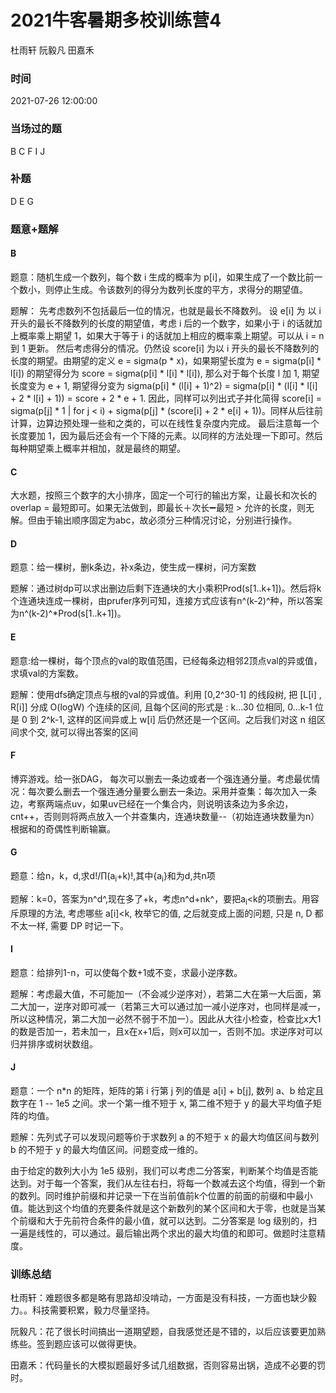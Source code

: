 # 2021牛客暑期多校训练营4

杜雨轩 阮毅凡 田嘉禾

### 时间

2021-07-26 12:00:00

### 当场过的题

B C F I J

### 补题

D E G

### 题意+题解

#### B
题意：随机生成一个数列，每个数 i 生成的概率为 p[i]，如果生成了一个数比前一个数小，则停止生成。令该数列的得分为数列长度的平方，求得分的期望值。

题解：
先考虑数列不包括最后一位的情况，也就是最长不降数列。
设 e[i] 为 以 i 开头的最长不降数列的长度的期望值，考虑 i 后的一个数字，如果小于 i 的话就加上概率乘上期望 1，如果大于等于 i 的话就加上相应的概率乘上期望。可以从 i = n 到 1 更新。
然后考虑得分的情况。仍然设 score[i] 为以 i 开头的最长不降数列的长度的期望。由期望的定义 e = sigma(p * x)，如果期望长度为 e = sigma(p[i] * l[i]) 的期望得分为 score = sigma(p[i] * l[i] * l[i]), 那么对于每个长度 l 加 1, 期望长度变为 e + 1, 期望得分变为 sigma(p[i] * (l[i] + 1)^2) = sigma(p[i] * (l[i] * l[i] + 2 * l[i] + 1)) = score + 2 * e + 1. 因此，同样可以列出式子并化简得 score[i] = sigma(p[j] * 1 | for j < i) + sigma(p[j] * (score[i] + 2 * e[i] + 1))。同样从后往前计算，边算边预处理一些和之类的，可以在线性复杂度内完成。
最后注意每一个长度要加 1，因为最后还会有一个下降的元素。以同样的方法处理一下即可。然后每种期望乘上概率并相加，就是最终的期望。

#### C
大水题，按照三个数字的大小排序，固定一个可行的输出方案，让最长和次长的overlap = 最短即可。如果无法做到，即最长＋次长➖最短 > 允许的长度，则无解。但由于输出顺序固定为abc，故必须分三种情况讨论，分别进行操作。

#### D

题意：给一棵树，删k条边，补x条边，使生成一棵树，问方案数

题解：通过树dp可以求出删边后剩下连通块的大小乘积Prod(s[1..k+1])。然后将k个连通块连成一棵树，由prufer序列可知，连接方式应该有n^(k-2)^种，所以答案为n^(k-2)^*Prod(s[1..k+1])。

#### E

题意:给一棵树，每个顶点的val的取值范围，已经每条边相邻2顶点val的异或值，求填val的方案数。

题解：使用dfs确定顶点与根的val的异或值。利用 [0,2^30-1] 的线段树, 把 [L[i] , R[i]] 分成 O(logW) 个连续的区间, 且每个区间的形式是 : k...30 位相同, 0...k-1 位是 0 到 2^k-1, 这样的区间异或上 w[i] 后仍然还是一个区间。之后我们对这 n 组区间求个交, 就可以得出答案的区间

#### F
博弈游戏。给一张DAG， 每次可以删去一条边或者一个强连通分量。考虑最优情况：每次要么删去一个强连通分量要么删去一条边。采用并查集：每次加入一条边，考察两端点uv，如果uv已经在一个集合内，则说明该条边为多余边，cnt++，否则则将两点放入一个并查集内，连通块数量--（初始连通块数量为n）
根据和的奇偶性判断输赢。
#### G

题意：给n，k，d,求d!/∏(a<sub>i</sub>+k)!,其中{a<sub>i</sub>}和为d,共n项

题解：k=0，答案为n^d^,现在多了+k，考虑n^d+nk^，要把a<sub>i</sub><k的项删去。用容斥原理的方法, 考虑哪些 a[i]<k, 枚举它的值, 之后就变成上面的问题, 只是 n, D 都不太一样, 需要 DP 时记一下。

#### I

题意：给排列1-n，可以使每个数+1或不变，求最小逆序数。

题解：考虑最大值，不可能加一（不会减少逆序对），若第二大在第一大后面，第二大加一，逆序对即可减一（若第三大可以通过加一减小逆序对，也同样是减一，所以这种情况，第二大加一必然不弱于不加一）。因此从大往小检查，检查比x大1的数是否加一，若未加一，且x在x+1后，则x可以加一，否则不加。求逆序对可以归并排序或树状数组。

#### J
题意：一个 n*n 的矩阵，矩阵的第 i 行第 j 列的值是 a[i] + b[j], 数列 a、b 给定且数字在 1 -- 1e5 之间。求一个第一维不短于 x, 第二维不短于 y 的最大平均值子矩阵的均值。

题解：先列式子可以发现问题等价于求数列 a 的不短于 x 的最大均值区间与数列 b 的不短于 y 的最大均值区间。问题变成一维的。

由于给定的数列大小为 1e5 级别，我们可以考虑二分答案，判断某个均值是否能达到。对于每一个答案，我们从左往右扫，将每一个数减去这个均值，得到一个新的数列。同时维护前缀和并记录一下在当前值前k个位置的前面的前缀和中最小值。能达到这个均值的充要条件就是这个新数列的某个区间和大于零，也就是当某个前缀和大于先前符合条件的最小值，就可以达到。二分答案是 log 级别的，扫一遍是线性的，可以通过。最后输出两个求出的最大均值的和即可。做题时注意精度。

### 训练总结

杜雨轩：难题很多都是略有思路却没啃动，一方面是没有科技，一方面也缺少毅力。。科技需要积累，毅力尽量坚持。

阮毅凡：花了很长时间搞出一道期望题，自我感觉还是不错的，以后应该要更加熟练些。签到题应该可以做得更快。

田嘉禾：代码量长的大模拟题最好多试几组数据，否则容易出锅，造成不必要的罚时。
